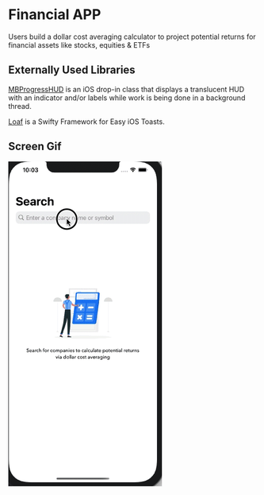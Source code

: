 <h1>Financial APP</h1>

Users build a dollar cost averaging calculator to project potential returns for financial assets like stocks, equities & ETFs </br>

<h2>Externally Used Libraries</h2>



<a href = "https://cocoapods.org/pods/MBProgressHUD">MBProgressHUD</a>  is an iOS drop-in class that displays a translucent HUD with an indicator and/or labels while work is being done in a background thread.</br>

<a href = "https://cocoapods.org/pods/Loaf"> Loaf</a> is a Swifty Framework for Easy iOS Toasts. </br>

<h2>Screen Gif</h2>

![alt text](screen.gif)

